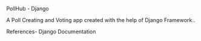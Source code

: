 PollHub - Django

A Poll Creating and Voting app created with the help of Django Framework..

References- Django Documentation
